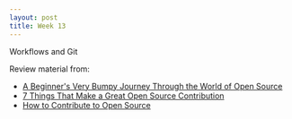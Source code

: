 ```yaml
---
layout: post
title: Week 13
---
```



Workflows and Git



Review material from: 
 * [A Beginner's Very Bumpy Journey Through the World of Open Source][1]
 * [7 Things That Make a Great Open Source Contribution][3]
 * [How to Contribute to Open Source][3]

[1]: https://www.freecodecamp.org/news/a-beginners-very-bumpy-journey-through-the-world-of-open-source-4d108d540b39/
[2]: https://blog.newrelic.com/engineering/open-source-contribution/
[3]: https://opensource.guide/how-to-contribute/

<!-- 
A note on contributions, 
push blog post[] 
edit contributions page[]
-->